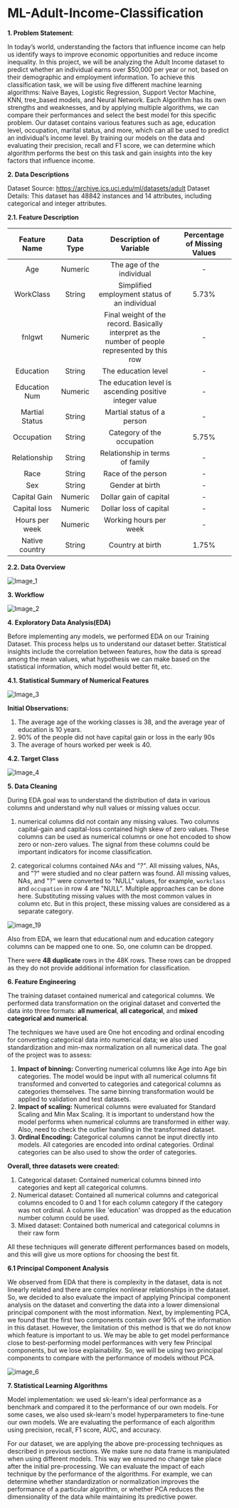 # ML-Adult-Income-Classification

**1. Problem Statement**: 

In today’s world, understanding the factors that influence income can help us identify ways to improve economic opportunities and reduce income inequality. In this project, we will be analyzing the Adult Income dataset to predict whether an individual earns over $50,000 per year or not, based on their demographic and employment information.
To achieve this classification task, we will be using five different machine learning algorithms: Naive Bayes, Logistic Regression, Support Vector Machine, KNN, tree_based models, and Neural Network. Each Algorithm has its own strengths and weaknesses, and by applying multiple algorithms, we can compare their performances and select the best model for this specific problem.
Our dataset contains various features such as age, education level, occupation, marital status, and more, which can all be used to predict an individual’s income level. By training our models on the data and evaluating their precision, recall and F1 score, we can determine which algorithm performs the best on this task and gain insights into the key factors that influence income.

**2. Data Descriptions**


Dataset Source: https://archive.ics.uci.edu/ml/datasets/adult
Dataset Details:
This dataset has 48842 instances and 14 attributes, including categorical and integer attributes.

**2.1. Feature Description**

|Feature Name|	Data Type|	Description of Variable|Percentage of Missing Values|
|:---:|:---:|:---:|:---:|
|Age|Numeric|The age of the individual| -|
|WorkClass|	String|	Simplified employment status of an individual|	5.73%|
|fnlgwt|Numeric|Final weight of the record. Basically interpret as the number of people represented by this row| -|
|Education|	String|	The education level|	-	|
|Education Num|	Numeric|The education level is ascending positive integer value|- |
|Martial Status|	String|	Martial status of a person| -|		
|Occupation	|String	|Category of the occupation	|5.75%|	
|Relationship|	String|	Relationship in terms of family| -|		
|Race|	String|	Race of the person|		-|
|Sex|	String|	Gender at birth| -|
|Capital Gain|	Numeric|	Dollar gain of capital|- |		
|Capital loss|	Numeric|	Dollar loss of capital| -|		
|Hours per week|	Numeric|	Working hours per week| -|		
|Native country|	String|	Country at birth	|1.75%|	

**2.2. Data Overview**

![Image_1](Images/image_1.png)


**3. Workflow**

![Image_2](Images/image_2.png) 


**4. Exploratory Data Analysis(EDA)</a>**

Before implementing any models, we performed EDA on our Training Dataset. This process helps us to understand our dataset better. Statistical insights include the correlation between features, how the data is spread among the mean values, what hypothesis we can make based on the statistical information, which model would better fit, etc.

**4.1. Statistical Summary of Numerical Features**

![Image_3](Images/image_3.png)

**Initial Observations:** 
1. The average age of the working classes is 38, and the average year of education is 10 years.
2. 90% of the people did not have capital gain or loss in the early 90s
3. The average of hours worked per week is 40.       

**4.2. Target Class**

![Image_4](Images/image_4.png)


**5. Data Cleaning**

During EDA goal was to understand the distribution of data in various columns and understand why null values or missing values occur. 


1.  numerical columns did not contain any missing values. Two columns capital-gain and capital-loss contained high skew of zero values. These columns can be used as numerical columns or one hot encoded to show zero or non-zero values. The signal from these columns could be important indicators for income classification.

2.  categorical columns contained *NAs* and *"?"*. All missing values, NAs, and "?" were studied and no clear pattern was found. All missing values, NAs, and "?" were converted to "NULL" values, for example, `workclass` and `occupation` in row 4 are "NULL". Multiple approaches can be done here. Substituting missing values with the most common values in column etc. But in this project, these missing values are considered as a separate category.

![image_19](Images/image_19.png)

Also from EDA, we learn that educational num and education category columns can be mapped one to one. So, one column can be dropped.

There were **48 duplicate** rows in the 48K rows. These rows can be dropped as they do not provide additional information for classification.

**6. Feature Engineering**

The training dataset contained numerical and categorical columns. We performed data transformation on the original dataset and converted the data into three formats: **all numerical**, **all categorical**, and **mixed categorical and numerical**.

The techniques we have used are One hot encoding and ordinal encoding for converting categorical data into numerical data; we also used standardization and min-max normalization on all numerical data. The goal of the project was to assess:

1.  **Impact of binning:** Converting numerical columns like Age into Age bin categories. The model would be input with all numerical columns fit transformed and converted to categories and categorical columns as categories themselves. The same binning transformation would be applied to validation and test datasets.
2.  **Impact of scaling:** Numerical columns were evaluated for Standard Scaling and Min Max Scaling. It is important to understand how the model performs when numerical columns are transformed in either way. Also, need to check the outlier handling in the transformed dataset.
3.  **Ordinal Encoding:** Categorical columns cannot be input directly into models. All categories are encoded into ordinal categories. Ordinal categories can be also used to show the order of categories.


**Overall, three datasets were created:**

1.  Categorical dataset: Contained numerical columns binned into categories and kept all categorical columns.
2.  Numerical dataset: Contained all numerical columns and categorical columns encoded to 0 and 1 for each column category if the category was not ordinal. A column like 'education' was dropped as the education number column could be used.
3.  Mixed dataset: Contained both numerical and categorical columns in their raw form

All these techniques will generate different performances based on models, and this will give us more options for choosing the best fit.

**6.1 Principal Component Analysis**

We observed from EDA that there is complexity in the dataset, data is not linearly related and there are complex nonlinear relationships in the dataset. So, we decided to also evaluate the impact of applying Principal component analysis on the dataset and converting the data into
a lower dimensional principal component with the most information. Next, by implementing PCA, we found that the first two components contain over 90% of the information in this dataset. However, the limitation of this
method is that we do not know which feature is important to us. We may be able to get model performance close to best-performing model performances with very few Principal components, but we lose explainability. So, we will be using two principal components to compare with the performance of models without PCA.

![image_6](Images/image_6.png)

**7. Statistical Learning Algorithms**

Model implementation: we used sk-learn's ideal performance as a benchmark and compared it to the performance of our own models. For some cases, we also used sk-learn's model hyperparameters to fine-tune our own models. We are evaluating the performance of each algorithm using precision, recall, F1 score, AUC, and accuracy.

For our dataset, we are applying the above pre-processing techniques as described in previous sections. We make sure no data frame is manipulated when using different models. This way we ensured no change take place after the initial pre-processing. We can evaluate the impact of each technique by the performance of the algorithms. For example, we can determine whether standardization or normalization improves the performance of a particular algorithm, or whether PCA reduces the dimensionality of the data while maintaining its predictive power.

